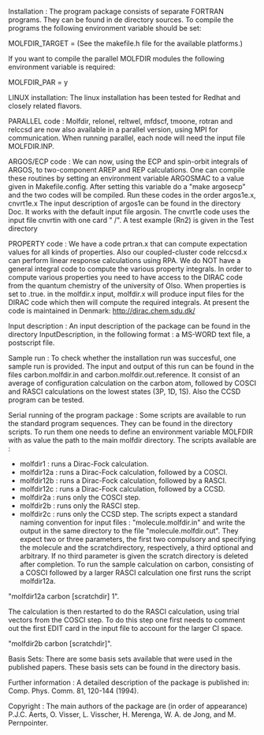 Installation :
The program package consists of separate FORTRAN programs. They can be found in
de directory sources. To compile the programs the following environment variable
should be set:

  MOLFDIR_TARGET = <platform> (See the makefile.h file for the available platforms.)

If you want to compile the parallel MOLFDIR modules the following environment variable is required:

  MOLFDIR_PAR = y

LINUX installation:
The linux installation has been tested for Redhat and closely related flavors.

PARALLEL code :
Molfdir, relonel, reltwel, mfdscf, tmoone, rotran and relccsd are now also available
in a parallel version, using MPI for communication. When running parallel, each node 
will need the input file MOLFDIR.INP.   

ARGOS/ECP code :
We can now, using the ECP and spin-orbit integrals of ARGOS, to two-component 
AREP and REP calculations.
One can compile these routines by setting an environment variable ARGOSMAC to 
a value given in Makefile.config. After setting this variable do a 
"make argosecp" and the two codes will be compiled.
Run these codes in the order argos1e.x, cnvrt1e.x 
The input description of argos1e can be found in the directory Doc. 
It works with the default input file argosin. 
The cnvrt1e code uses the input file cnvrtin with one card " /".
A test example (Rn2) is given in the Test directory


PROPERTY code :
We have a code prtran.x that can compute expectation values for all kinds of
properties. Also our coupled-cluster code relccsd.x can perform linear 
response calculations using RPA.
We do NOT have a general integral code to compute the various property 
integrals. In order to compute various properties you need to have access
to the DIRAC code from the quantum chemistry of the university of Olso. 
When properties is set to .true. in the molfdir.x input, molfdir.x will
produce input files for the DIRAC code which then will compute the required
integrals.
At present the code is maintained in Denmark: http://dirac.chem.sdu.dk/


Input description :
An input description of the package can be found in the directory 
InputDescription, in the following format : a MS-WORD text file, a postscript 
file. 


Sample run :
To check whether the installation run was succesful, one sample run is provided.
The input and output of this run can be found in the files carbon.molfdir.in and
carbon.molfdir.out.reference.
It consist of an average of configuration calculation on the carbon atom,
followed by COSCI and RASCI calculations on the lowest states (3P, 1D, 1S). 
Also the CCSD program can be tested.


Serial running of the program package :
Some scripts are available to run the standard program sequences. They can be
found in the directory scripts. To run them one needs to define an environment
variable MOLFDIR with as value the path to the main molfdir directory.
The scripts available are :
- molfdir1 :   runs a Dirac-Fock calculation.
- molfdir12a : runs a Dirac-Fock calculation, followed by a COSCI.
- molfdir12b : runs a Dirac-Fock calculation, followed by a RASCI.
- molfdir12c : runs a Dirac-Fock calculation, followed by a CCSD.
- molfdir2a :  runs only the COSCI step.
- molfdir2b :  runs only the RASCI step.
- molfdir2c :  runs only the CCSD  step.
The scripts expect a standard naming convention for input files : 
"molecule.molfdir.in" and write the output in the same directory to the file
"molecule.molfdir.out". 
They expect two or three parameters, the first two compulsory and specifying
the molecule and the scratchdirectory, respectively, a third optional and 
arbitrary. If no third parameter is given the scratch directory is deleted
after completion.
To run the sample calculation on carbon, consisting of a COSCI followed by a
larger RASCI calculation one first runs the script molfdir12a.

"molfdir12a carbon [scratchdir] 1".

The calculation is then restarted to do the RASCI calculation, using trial
vectors from the COSCI step. To do this step one first needs to comment out
the first EDIT card in the input file to account for the larger CI space.

"molfdir2b carbon [scratchdir]".


Basis Sets:
There are some basis sets available that were used in the published papers. 
These basis sets can be found in the directory basis.


Further information :
A detailed description of the package is published in:
Comp. Phys. Comm. 81, 120-144 (1994).


Copyright :
The main authors of the package are (in order of appearance)
P.J.C. Aerts, O. Visser, L. Visscher, H. Merenga, W. A. de Jong, and 
M. Pernpointer. 

